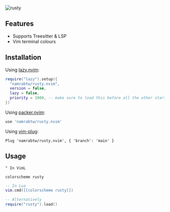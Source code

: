 ![rusty](https://github.com/namrabtw/assets/blob/main/Screenshot%202023-07-01%20at%2023.45.56.png?raw=true)

## Features

- Supports Treesitter & LSP
- Vim terminal colours

## Installation

Using [lazy.nvim](https://github.com/folke/lazy.nvim):

```lua
require("lazy").setup({
  "namrabtw/rusty.nvim",
  version = false,
  lazy = false,
  priority = 1000, -- make sure to load this before all the other start plugins
})
```

Using [packer.nvim](https://github.com/wbthomason/packer.nvim):

```lua
use 'namrabtw/rusty.nvim'
```

Using [vim-plug](https://github.com/junegunn/vim-plug):

```viml
Plug 'namrabtw/rusty.nvim', { 'branch': 'main' }
```

## Usage

```viml
" In VimL

colorscheme rusty
```

```lua
-- In Lua
vim.cmd([[colorscheme rusty]])

-- Alternatively
require("rusty").load()
```
